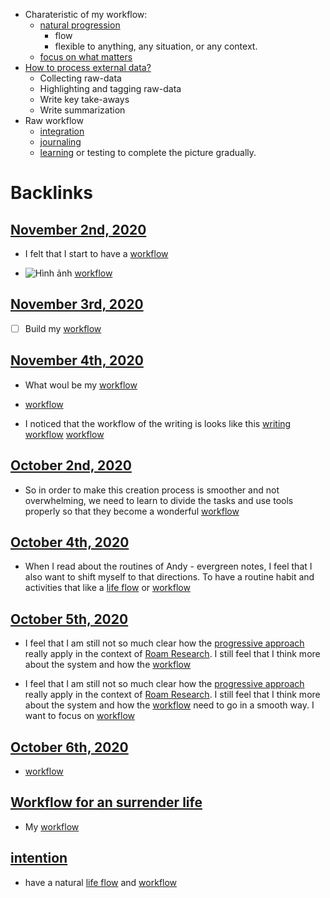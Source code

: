 - Charateristic of my workflow:
    - [natural progression](<natural progression.md>)
        - flow
        - flexible to anything, any situation, or any context.
    - [focus on what matters](<focus on what matters.md>)
- [How to process external data?](<How to process external data?.md>)
    - Collecting raw-data
    - Highlighting and tagging raw-data
    - Write key take-aways
    - Write summarization
- Raw workflow
    - [integration](<integration.md>)
    - [journaling](<journaling.md>)
    - [learning](<learning.md>) or testing to complete the picture gradually.

# Backlinks
## [November 2nd, 2020](<November 2nd, 2020.md>)
- I felt that I start to have a [workflow](<workflow.md>)

- ![Hình ảnh](https://pbs.twimg.com/media/EbqbNmqWoAEuC30?format=png&name=900x900) [workflow](<workflow.md>)

## [November 3rd, 2020](<November 3rd, 2020.md>)
- [ ] Build my [workflow](<workflow.md>)

## [November 4th, 2020](<November 4th, 2020.md>)
- What woul be my [workflow](<workflow.md>)

- [workflow](<workflow.md>)

- I noticed that the workflow of the writing is looks like this [writing workflow](<writing workflow.md>) [workflow](<workflow.md>)

## [October 2nd, 2020](<October 2nd, 2020.md>)
- So in order to make this creation process is smoother and not overwhelming, we need to learn to divide the tasks and use tools properly so that they become a wonderful [workflow](<workflow.md>)

## [October 4th, 2020](<October 4th, 2020.md>)
- When I read about the routines of Andy - evergreen notes, I feel that I also want to shift myself to that directions. To have a routine habit and activities that like a [life flow](<life flow.md>) or [workflow](<workflow.md>)

## [October 5th, 2020](<October 5th, 2020.md>)
-  I feel that I am still not so much clear how the [progressive approach](<progressive approach.md>) really apply in the context of [Roam Research](<Roam Research.md>). I still feel that I think more about the system and how the [workflow](<workflow.md>)

-  I feel that I am still not so much clear how the [progressive approach](<progressive approach.md>) really apply in the context of [Roam Research](<Roam Research.md>). I still feel that I think more about the system and how the [workflow](<workflow.md>) need to go in a smooth way. I want to focus on [workflow](<workflow.md>)

## [October 6th, 2020](<October 6th, 2020.md>)
- [workflow](<workflow.md>)

## [Workflow for an surrender life](<Workflow for an surrender life.md>)
- My [workflow](<workflow.md>)

## [intention](<intention.md>)
- have a natural [life flow](<life flow.md>) and [workflow](<workflow.md>)

